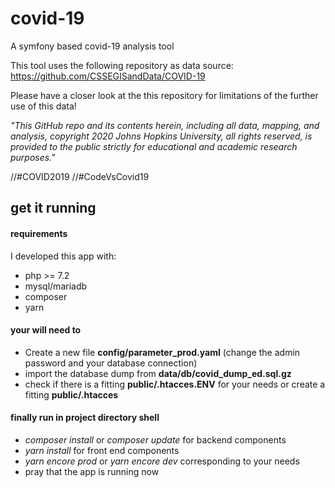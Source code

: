 # covid-19
A symfony based covid-19 analysis tool

This tool uses the following repository as data source: https://github.com/CSSEGISandData/COVID-19

Please have a closer look at the this repository for limitations of the further use of this data!

_"This GitHub repo and its contents herein, including all data, mapping, and analysis, copyright 2020 Johns Hopkins University, all rights reserved, is provided to the public strictly for educational and academic research purposes."_

//#COVID2019
//#CodeVsCovid19

## get it running

#### requirements
I developed this app with:
* php >= 7.2
* mysql/mariadb
* composer
* yarn

#### your will need to
* Create a new file **config/parameter_prod.yaml** (change the admin password and your database connection)
* import the database dump from **data/db/covid_dump_ed.sql.gz**
* check if there is a fitting **public/.htacces.ENV** for your needs or create a fitting **public/.htacces**

#### finally run in project directory shell
* _composer install_ or _composer update_ for backend components
* _yarn install_ for front end components
* _yarn encore prod_ or _yarn encore dev_ corresponding to your needs
* pray that the app is running now


